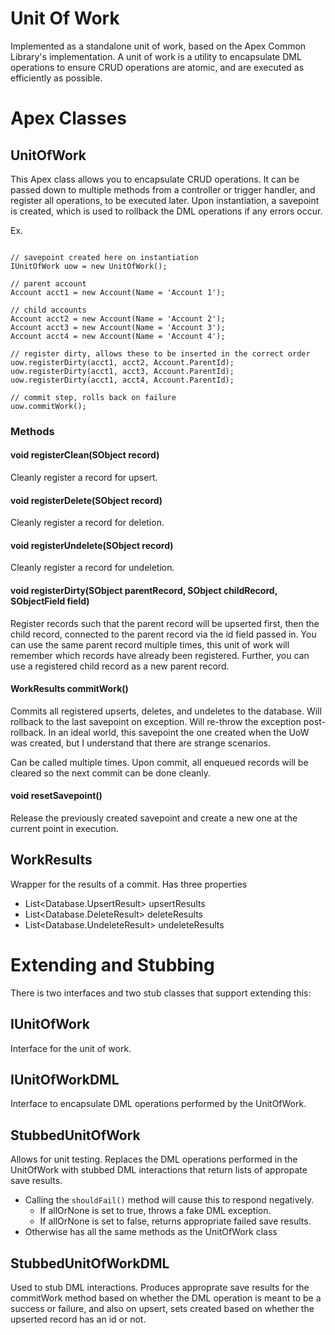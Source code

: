# Unit Of Work

Implemented as a standalone unit of work, based on the Apex Common Library's implementation. A unit of work is a utility to encapsulate DML operations to ensure CRUD operations are atomic, and are executed as efficiently as possible.

# Apex Classes

## UnitOfWork
This Apex class allows you to encapsulate CRUD operations. It can be passed down to multiple methods from a controller or trigger handler, and register all operations, to be executed later. Upon instantiation, a savepoint is created, which is used to rollback the DML operations if any errors occur.

Ex.

```

// savepoint created here on instantiation
IUnitOfWork uow = new UnitOfWork();

// parent account
Account acct1 = new Account(Name = 'Account 1');

// child accounts
Account acct2 = new Account(Name = 'Account 2');
Account acct3 = new Account(Name = 'Account 3');
Account acct4 = new Account(Name = 'Account 4');

// register dirty, allows these to be inserted in the correct order
uow.registerDirty(acct1, acct2, Account.ParentId);
uow.registerDirty(acct1, acct3, Account.ParentId);
uow.registerDirty(acct1, acct4, Account.ParentId);

// commit step, rolls back on failure
uow.commitWork();
```

### Methods

#### void registerClean(SObject record)
Cleanly register a record for upsert.

#### void registerDelete(SObject record)
Cleanly register a record for deletion.

#### void registerUndelete(SObject record)
Cleanly register a record for undeletion.

#### void registerDirty(SObject parentRecord, SObject childRecord, SObjectField field)
Register records such that the parent record will be upserted first, then the child record, connected to the parent record via the id field passed in. You can use the same parent record multiple times, this unit of work will remember which records have already been registered. Further, you can use a registered child record as a new parent record.

#### WorkResults commitWork()
Commits all registered upserts, deletes, and undeletes to the database. Will rollback to the last savepoint on exception. Will re-throw the exception post-rollback. In an ideal world, this savepoint the one created when the UoW was created, but I understand that there are strange scenarios.

Can be called multiple times. Upon commit, all enqueued records will be cleared so the next commit can be done cleanly.

#### void resetSavepoint()
Release the previously created savepoint and create a new one at the current point in execution.

## WorkResults
Wrapper for the results of a commit. Has three properties
* List\<Database.UpsertResult\> upsertResults
* List\<Database.DeleteResult\> deleteResults
* List\<Database.UndeleteResult\> undeleteResults

# Extending and Stubbing

There is two interfaces and two stub classes that support extending this: 
## IUnitOfWork
Interface for the unit of work.

## IUnitOfWorkDML
Interface to encapsulate DML operations performed by the UnitOfWork.

## StubbedUnitOfWork
Allows for unit testing. Replaces the DML operations performed in the UnitOfWork with stubbed DML interactions that return lists of appropate save results. 

* Calling the `shouldFail()` method will cause this to respond negatively.
  * If allOrNone is set to true, throws a fake DML exception.
  * If allOrNone is set to false, returns appropriate failed save results.
* Otherwise has all the same methods as the UnitOfWork class

## StubbedUnitOfWorkDML
Used to stub DML interactions. Produces approprate save results for the commitWork method based on whether the DML operation is meant to be a success or failure, and also on upsert, sets created based on whether the upserted record has an id or not.